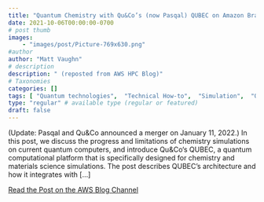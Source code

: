 ```yaml
---
title: "Quantum Chemistry with Qu&Co’s (now Pasqal) QUBEC on Amazon Braket"
date: 2021-10-06T00:00:00-0700
# post thumb
images:
    - "images/post/Picture-769x630.png"
#author
author: "Matt Vaughn"
# description
description: " (reposted from AWS HPC Blog)"
# Taxonomies
categories: []
tags: [ "Quantum technologies",  "Technical How-to",  "Simulation",  "Quantum Technologies",  "Braket",  "hpcblog", ]
type: "regular" # available type (regular or featured)
draft: false
---
```


(Update: Pasqal and Qu&Co announced a merger on January 11, 2022.) In this post, we discuss the progress and limitations of chemistry simulations on current quantum computers, and introduce Qu&Co‘s QUBEC, a quantum computational platform that is specifically designed for chemistry and materials science simulations. The post describes QUBEC’s architecture and how it integrates with […]

<a href="https://aws.amazon.com/blogs/quantum-computing/quantum-chemistry-with-qucos-qubec-on-amazon-braket/" class="btn btn-primary btn-lg active" role="button" aria-pressed="true" style="margin-top: 8px;">Read the Post on the AWS Blog Channel</a>